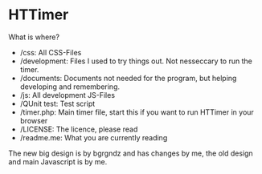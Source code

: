 HTTimer
=======

What is where?
* /css: All CSS-Files
* /development: Files I used to try things out. Not nesseccary to run the timer.
* /documents: Documents not needed for the program, but helping developing and remembering.
* /js: All development JS-Files
* /QUnit test: Test script
* /timer.php: Main timer file, start this if you want to run HTTimer in your browser
* /LICENSE: The licence, please read
* /readme.me: What you are currently reading

The new big design is by bgrgndz and has changes by me, the old design and main Javascript is by me.